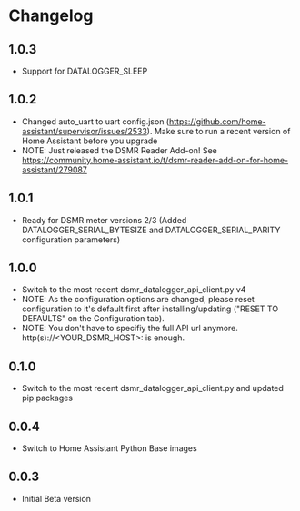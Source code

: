 # Changelog

## 1.0.3

- Support for DATALOGGER_SLEEP

## 1.0.2

- Changed auto_uart to uart config.json (https://github.com/home-assistant/supervisor/issues/2533). Make sure to run a recent version of Home Assistant before you upgrade
- NOTE: Just released the DSMR Reader Add-on! See https://community.home-assistant.io/t/dsmr-reader-add-on-for-home-assistant/279087

## 1.0.1

- Ready for DSMR meter versions 2/3 (Added DATALOGGER_SERIAL_BYTESIZE and DATALOGGER_SERIAL_PARITY configuration parameters)

## 1.0.0

- Switch to the most recent dsmr_datalogger_api_client.py v4
- NOTE: As the configuration options are changed, please reset configuration to it's default first after installing/updating ("RESET TO DEFAULTS" on the Configuration tab).
- NOTE: You don't have to specifiy the full API url anymore. http(s)://<YOUR_DSMR_HOST>:<PORT> is enough.

## 0.1.0

- Switch to the most recent dsmr_datalogger_api_client.py and updated pip packages

## 0.0.4

- Switch to Home Assistant Python Base images

## 0.0.3

- Initial Beta version